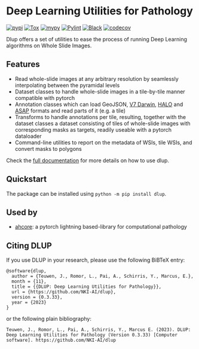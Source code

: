 # Deep Learning Utilities for Pathology
[![pypi](https://img.shields.io/pypi/v/dlup.svg)](https://pypi.python.org/pypi/dlup)
[![Tox](https://github.com/NKI-AI/dlup/actions/workflows/tox.yml/badge.svg)](https://github.com/NKI-AI/dlup/actions/workflows/tox.yml)
[![mypy](https://github.com/NKI-AI/dlup/actions/workflows/mypy.yml/badge.svg)](https://github.com/NKI-AI/dlup/actions/workflows/mypy.yml)
[![Pylint](https://github.com/NKI-AI/dlup/actions/workflows/pylint.yml/badge.svg)](https://github.com/NKI-AI/dlup/actions/workflows/pylint.yml)
[![Black](https://github.com/NKI-AI/dlup/actions/workflows/black.yml/badge.svg)](https://github.com/NKI-AI/dlup/actions/workflows/black.yml)
[![codecov](https://codecov.io/gh/NKI-AI/dlup/branch/main/graph/badge.svg?token=OIJ7F9G7OO)](https://codecov.io/gh/NKI-AI/dlup)

Dlup offers a set of utilities to ease the process of running Deep Learning algorithms on
Whole Slide Images.


## Features
- Read whole-slide images at any arbitrary resolution by seamlessly interpolating between the pyramidal levels
- Dataset classes to handle whole-slide images in a tile-by-tile manner compatible with pytorch
- Annotation classes which can load GeoJSON, [V7 Darwin](https://www.v7labs.com/), [HALO](https://indicalab.com/halo/) and [ASAP](https://computationalpathologygroup.github.io/ASAP/) formats and read parts of it (e.g. a tile)
- Transforms to handle annotations per tile, resulting, together with the dataset classes a dataset consisting of tiles of whole-slide images with corresponding masks as targets, readily useable with a pytorch dataloader
- Command-line utilities to report on the metadata of WSIs, tile WSIs, and convert masks to polygons

Check the [full documentation](https://docs.aiforoncology.nl/dlup) for more details on how to use dlup.

## Quickstart
The package can be installed using `python -m pip install dlup`.

## Used by
- [ahcore](https://github.com/NKI-AI/ahcore.git): a pytorch lightning based-library for computational pathology

## Citing DLUP
If you use DLUP in your research, please use the following BiBTeX entry:

```
@software{dlup,
  author = {Teuwen, J., Romor, L., Pai, A., Schirris, Y., Marcus, E.},
  month = {11},
  title = {{DLUP: Deep Learning Utilities for Pathology}},
  url = {https://github.com/NKI-AI/dlup},
  version = {0.3.33},
  year = {2023}
}
```

or the following plain bibliography:

```
Teuwen, J., Romor, L., Pai, A., Schirris, Y., Marcus E. (2023). DLUP: Deep Learning Utilities for Pathology (Version 0.3.33) [Computer software]. https://github.com/NKI-AI/dlup
```
